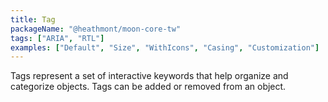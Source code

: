 ```yaml
---
title: Tag
packageName: "@heathmont/moon-core-tw"
tags: ["ARIA", "RTL"]
examples: ["Default", "Size", "WithIcons", "Casing", "Customization"]
---
```


Tags represent a set of interactive keywords that help organize and categorize objects. Tags can be added or removed from an object.
